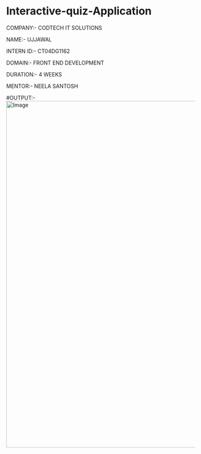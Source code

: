 # Interactive-quiz-Application

COMPANY:- CODTECH IT SOLUTIONS

NAME:- UJJAWAL

INTERN ID:- CT04DG1162

DOMAIN:- FRONT END DEVELOPMENT

DURATION:- 4 WEEKS

MENTOR:- NEELA SANTOSH

#OUTPUT:- <img width="1913" height="921" alt="Image" src="https://github.com/user-attachments/assets/dd6d2871-021d-40d9-8bb9-641d4190bfaa" />
